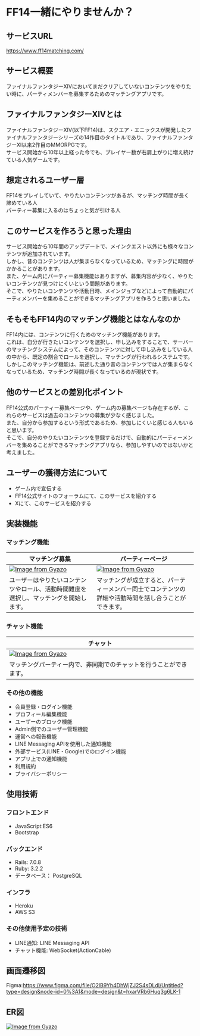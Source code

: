 # FF14一緒にやりませんか？
## サービスURL
https://www.ff14matching.com/

## サービス概要
ファイナルファンタジーⅩⅣにおいてまだクリアしていないコンテンツをやりたい時に、パーティメンバーを募集するためのマッチングアプリです。

## ファイナルファンタジーⅩⅣとは
ファイナルファンタジーⅩⅣ(以下FF14)は、スクエア・エニックスが開発したファイナルファンタジーシリーズの14作目のタイトルであり、ファイナルファンタジーⅩⅠ以来2作目のMMORPGです。   
サービス開始から10年以上経った今でも、プレイヤー数が右肩上がりに増え続けている人気ゲームです。

## 想定されるユーザー層
FF14をプレイしていて、やりたいコンテンツがあるが、マッチング時間が長く諦めている人    
パーティー募集に入るのはちょっと気が引ける人

## このサービスを作ろうと思った理由   
サービス開始から10年間のアップデートで、メインクエスト以外にも様々なコンテンツが追加されています。    
しかし、昔のコンテンツは人が集まらなくなっているため、マッチングに時間がかかることがあります。    
また、ゲーム内にパーティー募集機能はありますが、募集内容が少なく、やりたいコンテンツが見つけにくいという問題があります。    
そこで、やりたいコンテンツや活動日時、メインジョブなどによって自動的にパーティメンバーを集めることができるマッチングアプリを作ろうと思いました。 

## そもそもFF14内のマッチング機能とはなんなのか
FF14内には、コンテンツに行くためのマッチング機能があります。    
これは、自分が行きたいコンテンツを選択し、申し込みをすることで、サーバーのマッチングシステムによって、そのコンテンツに対して申し込みをしている人の中から、既定の割合でロールを選択し、マッチングが行われるシステムです。    
しかしこのマッチング機能は、前述した通り昔のコンテンツでは人が集まらなくなっているため、マッチング時間が長くなっているのが現状です。

## 他のサービスとの差別化ポイント
FF14公式のパーティー募集ページや、ゲーム内の募集ページも存在するが、これらのサービスは過去のコンテンツの募集が少なく感じました。    
また、自分から参加するという形式であるため、参加しにくいと感じる人もいると思います。    
そこで、自分のやりたいコンテンツを登録するだけで、自動的にパーティーメンバーを集めることができるマッチングアプリなら、参加しやすいのではないかと考えました。

## ユーザーの獲得方法について
- ゲーム内で宣伝する
- FF14公式サイトのフォーラムにて、このサービスを紹介する
- Xにて、このサービスを紹介する

## 実装機能
### マッチング機能
| マッチング募集 | パーティーページ |
| ---- | ---- |
| [![Image from Gyazo](https://i.gyazo.com/8550f04688c5e46fa33107ae3499167a.png)](https://gyazo.com/8550f04688c5e46fa33107ae3499167a) | [![Image from Gyazo](https://i.gyazo.com/242fe3ff94e6dd9789dfb236cd75031f.png)](https://gyazo.com/242fe3ff94e6dd9789dfb236cd75031f) |
| ユーザーはやりたいコンテンツやロール、活動時間難度を選択し、マッチングを開始します。 | マッチングが成立すると、パーティーメンバー同士でコンテンツの詳細や活動時間を話し合うことができます。 |

### チャット機能
| チャット |
| ---- |
| [![Image from Gyazo](https://i.gyazo.com/064db7dc8252a5df06fd20ec5eda7e38.gif)](https://gyazo.com/064db7dc8252a5df06fd20ec5eda7e38) |
| マッチングパーティー内で、非同期でのチャットを行うことができます。 |

### その他の機能
- 会員登録・ログイン機能
- プロフィール編集機能
- ユーザーのブロック機能
- Admin側でのユーザー管理機能
- 運営への報告機能    
- LINE Messaging APIを使用した通知機能
- 外部サービス(LINE・Google)でのログイン機能
- アプリ上での通知機能  
- 利用規約
- プライバシーポリシー  

## 使用技術
### フロントエンド
- JavaScript:ES6
- Bootstrap

### バックエンド
- Rails: 7.0.8
- Ruby: 3.2.2
- データベース： PostgreSQL

### インフラ
- Heroku
- AWS S3

### その他使用予定の技術
- LINE通知: LINE Messaging API
- チャット機能: WebSocket(ActionCable)

## 画面遷移図
Figma:https://www.figma.com/file/O2lB9Yh4DhWjZJ2S4sDLdl/Untitled?type=design&node-id=0%3A1&mode=design&t=hxarVRb6Huq3g6LK-1

## ER図
[![Image from Gyazo](https://i.gyazo.com/0cfeebc56e7f73eb6d963a9556f4e06b.png)](https://gyazo.com/0cfeebc56e7f73eb6d963a9556f4e06b)